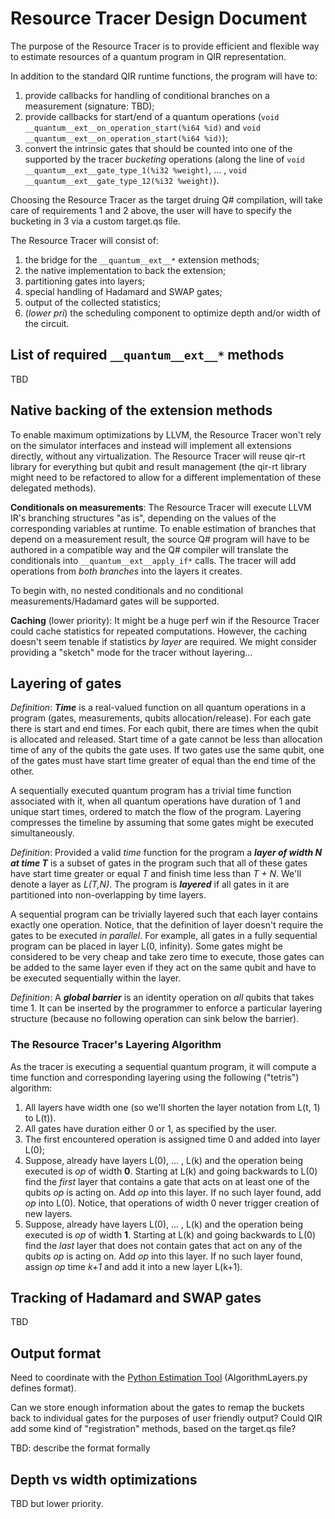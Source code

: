 # Resource Tracer Design Document #

The purpose of the Resource Tracer is to provide efficient and flexible way to estimate resources of a quantum program in QIR representation.

In addition to the standard QIR runtime functions, the program will have to:

1. provide callbacks for handling of conditional branches on a measurement (signature: TBD);
2. provide callbacks for start/end of a quantum operations (`void __quantum__ext__on_operation_start(%i64 %id)` and `void __quantum__ext__on_operation_start(%i64 %id)`);
3. convert the intrinsic gates that should be counted into one of the supported by the tracer _bucketing_ operations (along the line of `void __quantum__ext__gate_type_1(%i32 %weight)`, ... , `void __quantum__ext__gate_type_12(%i32 %weight)`).

Choosing the Resource Tracer as the target druing Q# compilation, will take care of requirements 1 and 2 above, the user will have to specify the bucketing in 3 via a custom target.qs file.

The Resource Tracer will consist of:

1. the bridge for the `__quantum__ext__*` extension methods;
2. the native implementation to back the extension;
3. partitioning gates into layers;
4. special handling of Hadamard and SWAP gates;
5. output of the collected statistics;
6. (_lower pri_) the scheduling component to optimize depth and/or width of the circuit.

## List of required `__quantum__ext__*` methods ##

TBD

## Native backing of the extension methods ##

To enable maximum optimizations by LLVM, the Resource Tracer won't rely on the simulator interfaces and instead will implement all extensions directly, without any virtualization. The Resource Tracer will reuse qir-rt library for everything but qubit and result management (the qir-rt library might need to be refactored to allow for a different implementation of these delegated methods).

__Conditionals on measurements__: The Resource Tracer will execute LLVM IR's branching structures "as is", depending on the values of the corresponding variables at runtime. To enable estimation of branches that depend on a measurement result, the source Q# program will have to be authored in a compatible way and the Q# compiler will translate the conditionals into `__quantum__ext__apply_if*` calls. The tracer will add operations from _both branches_ into the layers it creates.

To begin with, no nested conditionals and no conditional measurements/Hadamard gates will be supported.

__Caching__ (lower priority): It might be a huge perf win if the Resource Tracer could cache statistics for repeated computations. However, the caching doesn't seem tenable if statistics _by layer_ are required. We might consider providing a "sketch" mode for the tracer without layering...

## Layering of gates ##

_Definition_: ___Time___ is a real-valued function on all quantum operations in a program (gates, measurements, qubits allocation/release). For each gate there is start and end times. For each qubit, there are times when the qubit is allocated and released. Start time of a gate cannot be less than allocation time of any of the qubits the gate uses. If two gates use the same qubit, one of the gates must have start time greater of equal than the end time of the other.

A sequentially executed quantum program has a trivial time function associated with it, when all quantum operations have duration of 1 and unique start times, ordered to match the flow of the program. Layering compresses the timeline by assuming that some gates might be executed simultaneously.

_Definition_: Provided a valid _time_ function for the program a ___layer of width N at time T___ is a subset of gates in the program such that all of these gates have start time greater or equal _T_ and finish time less than _T + N_. We'll denote a layer as _L(T,N)_. The program is ___layered___ if all gates in it are partitioned into non-overlapping by time layers.

A sequential program can be trivially layered such that each layer contains exactly one operation. Notice, that the definition of layer doesn't require the gates to be executed _in parallel_. For example, all gates in a fully sequential program can be placed in layer L(0, infinity). Some gates might be considered to be very cheap and take zero time to execute, those gates can be added to the same layer even if they act on the same qubit and have to be executed sequentially within the layer.

_Definition_: A ___global barrier___ is an identity operation on _all_ qubits that takes time 1. It can be inserted by the programmer to enforce a particular layering structure (because no following operation can sink below the barrier).

### The Resource Tracer's Layering Algorithm ###

As the tracer is executing a sequential quantum program, it will compute a time function and corresponding layering using the following ("tetris") algorithm:

1. All layers have width one (so we'll shorten the layer notation from L(t, 1) to L(t)).
2. All gates have duration either 0 or 1, as specified by the user.
3. The first encountered operation is assigned time 0 and added into layer L(0);
4. Suppose, already have layers L(0), ... , L(k) and the operation being executed is _op_ of width __0__. Starting at L(k) and going backwards to L(0) find the _first_ layer that contains a gate that acts on at least one of the qubits _op_ is acting on. Add _op_ into this layer. If no such layer found, add _op_ into L(0). Notice, that operations of width 0 never trigger creation of new layers.
5. Suppose, already have layers L(0), ... , L(k) and the operation being executed is _op_ of width __1__. Starting at L(k) and going backwards to L(0) find the _last_ layer that does not contain gates that act on any of the qubits _op_ is acting on. Add _op_ into this layer. If no such layer found, assign _op_ time _k+1_ and add it into a new layer L(k+1).

## Tracking of Hadamard and SWAP gates ##

TBD

## Output format ##

Need to coordinate with the [Python Estimation Tool](https://ms-quantum.visualstudio.com/Quantum%20Architecture/_git/ResourceEstimation) (AlgorithmLayers.py defines format).

Can we store enough information about the gates to remap the buckets back to individual gates for the purposes of user friendly output? Could QIR add some kind of "registration" methods, based on the target.qs file?

TBD: describe the format formally

## Depth vs width optimizations ##

TBD but lower priority.
